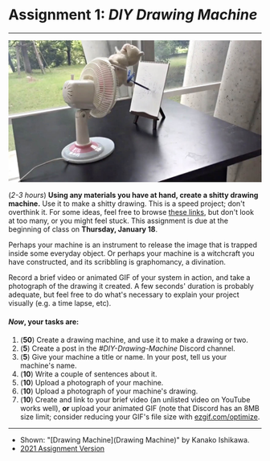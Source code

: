 # Assignment 1: *DIY Drawing Machine*

---

[![Fan/Toy Drawing Machine](fan-drawing-machine.jpg)](https://vimeo.com/305405463)

(*2-3 hours*) **Using any materials you have at hand, create a shitty drawing machine.** Use it to make a shitty drawing. This is a speed project; don't overthink it. For some ideas, feel free to browse [these links](../../lectures/0115_hello/README.md), but don't look at too many, or you might feel stuck. This assignment is due at the beginning of class on **Thursday, January 18**.

Perhaps your machine is an instrument to release the image that is trapped inside some everyday object. Or perhaps your machine is a witchcraft you have constructed, and its scribbling is graphomancy, a divination.

Record a brief video or animated GIF of your system in action, and take a photograph of the drawing it created. A few seconds' duration is probably adequate, but feel free to do what's necessary to explain your project visually (e.g. a time lapse, etc). 

#### *Now*, your tasks are: 

1. (**50**) Create a drawing machine, and use it to make a drawing or two. 
3. (**5**) Create a post in the *#DIY-Drawing-Machine* Discord channel.
4. (**5**) Give your machine a title or name. In your post, tell us your machine's name. 
5. (**10**) Write a couple of sentences about it.
6. (**10**) Upload a photograph of your machine. 
7. (**10**) Upload a photograph of your machine's drawing. 
8. (**10**) Create and link to your brief video (an unlisted video on YouTube works well), **or** upload your animated GIF (note that Discord has an 8MB size limit; consider reducing your GIF's file size with [ezgif.com/optimize](https://ezgif.com/optimize).

---

* Shown: "[Drawing Machine](Drawing Machine)" by Kanako Ishikawa.
* [2021 Assignment Version](https://courses.ideate.cmu.edu/60-428/f2021/offerings/1-drawing-machine/)